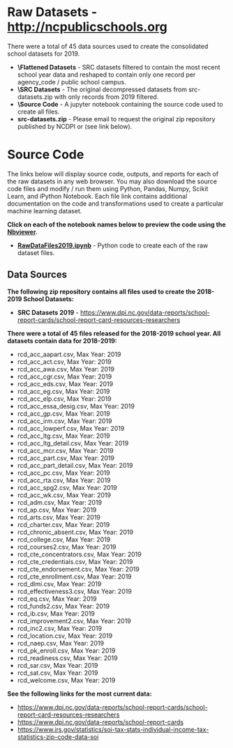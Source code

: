 # Raw Datasets - http://ncpublicschools.org
There were a total of 45 data sources used to create the consolidated school datasets for 2019.  

* **\\Flattened Datasets** - SRC datasets filtered to contain the most recent school year data and reshaped to contain only one record per agency_code / public school campus.
* **\\SRC Datasets** - The original decompressed datasets from src-datasets.zip with only records from 2019 filtered.
* **\\Source Code** - A jupyter notebook containing the source code used to create all files. 
* **src-datasets.zip** - Please email to request the original zip repository published by NCDPI or (see link below).

# Source Code 
The links below will display source code, outputs, and reports for each of the raw datasets in any web browser.  You may also download the source code files and modify / run them using Python, Pandas, Numpy, Scikit Learn, and iPython Notebook.  Each file link contains additional documentation on the code and transformations used to create a particular machine learning dataset.     

**Click on each of the notebook names below to preview the code using the [Nbviewer](nbviewer.jupyter.org).**

* [**RawDataFiles2019.ipynb**](https://nbviewer.jupyter.org/github/jakemdrew/EducationDataNC/blob/master/2019/Raw%20Datasets/Source%20Code/RawDataFiles2019.ipynb) - Python code to create each of the raw dataset files. 

## Data Sources 
**The following zip repository contains all files used to create the 2018-2019 School Datasets:**
* **SRC Datasets 2019** - https://www.dpi.nc.gov/data-reports/school-report-cards/school-report-card-resources-researchers

**There were a total of 45 files released for the 2018-2019 school year.  All datasets contain data for 2018-2019:** 
* rcd_acc_aapart.csv, Max Year: 2019
* rcd_acc_act.csv, Max Year: 2019
* rcd_acc_awa.csv, Max Year: 2019
* rcd_acc_cgr.csv, Max Year: 2019
* rcd_acc_eds.csv, Max Year: 2019
* rcd_acc_eg.csv, Max Year: 2019
* rcd_acc_elp.csv, Max Year: 2019
* rcd_acc_essa_desig.csv, Max Year: 2019
* rcd_acc_gp.csv, Max Year: 2019
* rcd_acc_irm.csv, Max Year: 2019
* rcd_acc_lowperf.csv, Max Year: 2019
* rcd_acc_ltg.csv, Max Year: 2019
* rcd_acc_ltg_detail.csv, Max Year: 2019
* rcd_acc_mcr.csv, Max Year: 2019
* rcd_acc_part.csv, Max Year: 2019
* rcd_acc_part_detail.csv, Max Year: 2019
* rcd_acc_pc.csv, Max Year: 2019
* rcd_acc_rta.csv, Max Year: 2019
* rcd_acc_spg2.csv, Max Year: 2019
* rcd_acc_wk.csv, Max Year: 2019
* rcd_adm.csv, Max Year: 2019
* rcd_ap.csv, Max Year: 2019
* rcd_arts.csv, Max Year: 2019
* rcd_charter.csv, Max Year: 2019
* rcd_chronic_absent.csv, Max Year: 2019
* rcd_college.csv, Max Year: 2019
* rcd_courses2.csv, Max Year: 2019
* rcd_cte_concentrators.csv, Max Year: 2019
* rcd_cte_credentials.csv, Max Year: 2019
* rcd_cte_endorsement.csv, Max Year: 2019
* rcd_cte_enrollment.csv, Max Year: 2019
* rcd_dlmi.csv, Max Year: 2019
* rcd_effectiveness3.csv, Max Year: 2019
* rcd_eq.csv, Max Year: 2019
* rcd_funds2.csv, Max Year: 2019
* rcd_ib.csv, Max Year: 2019
* rcd_improvement2.csv, Max Year: 2019
* rcd_inc2.csv, Max Year: 2019
* rcd_location.csv, Max Year: 2019
* rcd_naep.csv, Max Year: 2019
* rcd_pk_enroll.csv, Max Year: 2019
* rcd_readiness.csv, Max Year: 2019
* rcd_sar.csv, Max Year: 2019
* rcd_sat.csv, Max Year: 2019
* rcd_welcome.csv, Max Year: 2019

**See the following links for the most current data:**
* https://www.dpi.nc.gov/data-reports/school-report-cards/school-report-card-resources-researchers
* https://www.dpi.nc.gov/data-reports/school-report-cards
* https://www.irs.gov/statistics/soi-tax-stats-individual-income-tax-statistics-zip-code-data-soi
